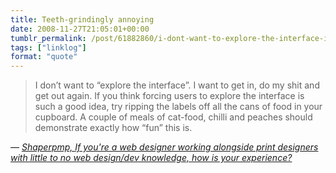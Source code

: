 ```yaml
---
title: Teeth-grindingly annoying
date: 2008-11-27T21:05:01+00:00
tumblr_permalink: /post/61882860/i-dont-want-to-explore-the-interface-i-want-to
tags: ["linklog"]
format: "quote"
---
```


> I don&rsquo;t want to &ldquo;explore the interface&rdquo;. I want to get in, do my shit and get out again. If you think forcing users to explore the interface is such a good idea, try ripping the labels off all the cans of food in your cupboard. A couple of meals of cat-food, chilli and peaches should demonstrate exactly how &ldquo;fun&rdquo; this is.

— <cite>[Shaperpmp, _If you're a web designer working alongside print designers with little to no web design/dev knowledge, how is your experience?_](https://www.reddit.com/r/web_design/comments/7fu6x/if_youre_a_web_designer_working_alongside_print/c06jlj1/)</cite>
